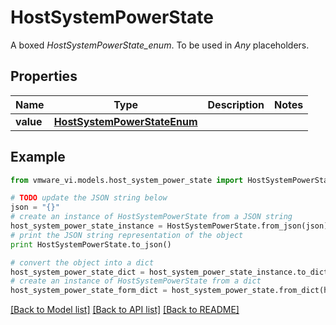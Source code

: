 # HostSystemPowerState

A boxed *HostSystemPowerState_enum*. To be used in *Any* placeholders. 

## Properties
Name | Type | Description | Notes
------------ | ------------- | ------------- | -------------
**value** | [**HostSystemPowerStateEnum**](HostSystemPowerStateEnum.md) |  | 

## Example

```python
from vmware_vi.models.host_system_power_state import HostSystemPowerState

# TODO update the JSON string below
json = "{}"
# create an instance of HostSystemPowerState from a JSON string
host_system_power_state_instance = HostSystemPowerState.from_json(json)
# print the JSON string representation of the object
print HostSystemPowerState.to_json()

# convert the object into a dict
host_system_power_state_dict = host_system_power_state_instance.to_dict()
# create an instance of HostSystemPowerState from a dict
host_system_power_state_form_dict = host_system_power_state.from_dict(host_system_power_state_dict)
```
[[Back to Model list]](../README.md#documentation-for-models) [[Back to API list]](../README.md#documentation-for-api-endpoints) [[Back to README]](../README.md)



